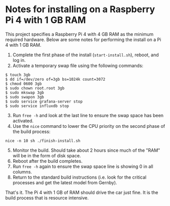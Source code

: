 # Notes for installing on a Raspberry Pi 4 with 1 GB RAM

This project specifies a Raspberry Pi 4 with 4 GB RAM as the minimum required hardware. Below are some notes for performing the install on a Pi 4 with 1 GB RAM.

1. Complete the first phase of the install (`start-install.sh`), reboot, and log in.
2. Activate a temporary swap file using the following commands:

```
$ touch 3gb
$ dd if=/dev/zero of=3gb bs=1024k count=3072
$ chmod 0600 3gb
$ sudo chown root.root 3gb
$ sudo mkswap 3gb
$ sudo swapon 3gb
$ sudo service grafana-server stop
$ sudo service influxdb stop
```

3. Run `free -h` and look at the last line to ensure the swap space has been activated.
4. Use the `nice` command to lower the CPU priority on the second phase of the build process:

`nice -n 10 sh ./finish-install.sh`

5. Monitor the build. Should take about 2 hours since much of the "RAM" will be in the form of disk space.
6. Reboot after the build completes.
7. Run `free -h` again to ensure the swap space line is showing 0 in all columns.
8. Return to the standard build instructions (i.e. look for the critical processes and get the latest model from Gernby).

That's it. The Pi 4 with 1 GB of RAM should drive the car just fine. It is the build process that is resource intensive.
